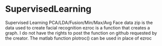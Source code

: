 # SupervisedLearning
Supervised Learning PCA/LDA/Fusion/Min/Max/Avg 
Face data zip is the data used to create facial recognition
ezroc is a function that creates a graph. I do not have the rights to post the function on github requested by the creator.
The matlab function plotroc() can be used in place of ezroc
